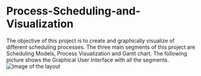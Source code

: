 # Process-Scheduling-and-Visualization
The objective of this project is to create and graphically visualize of different scheduling processes.
The three main segments of this project are Scheduling Models, Process Visualization and Gantt chart. The following picture shows the
Graphical User Interface with all the segments.
![Image of the layout](https://github.com/syeduzzaman/Process-Scheduling-and-Visualization/blob/master/project%20layout.jpg)
